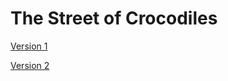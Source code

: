 # The Street of Crocodiles

[Version 1](https://ciaraffraser.github.io/the-street-of-crocodiles/the-street-of-crocodiles.html)

[Version 2](https://ciaraffraser.github.io/the-street-of-crocodiles/the-street-of-crocodiles-version-2.html)
